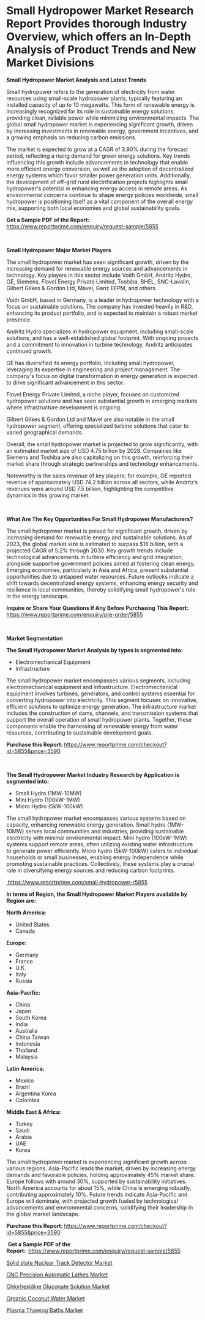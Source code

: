 <p><h1>Small Hydropower Market Research Report Provides thorough Industry Overview, which offers an In-Depth Analysis of Product Trends and New Market Divisions</h1></p><p><strong>Small Hydropower Market Analysis and Latest Trends</strong></p>
<p><p>Small hydropower refers to the generation of electricity from water resources using small-scale hydropower plants, typically featuring an installed capacity of up to 10 megawatts. This form of renewable energy is increasingly recognized for its role in sustainable energy solutions, providing clean, reliable power while minimizing environmental impacts. The global small hydropower market is experiencing significant growth, driven by increasing investments in renewable energy, government incentives, and a growing emphasis on reducing carbon emissions.</p><p>The market is expected to grow at a CAGR of 3.90% during the forecast period, reflecting a rising demand for green energy solutions. Key trends influencing this growth include advancements in technology that enable more efficient energy conversion, as well as the adoption of decentralized energy systems which favor smaller power generation units. Additionally, the development of off-grid rural electrification projects highlights small hydropower's potential in enhancing energy access in remote areas. As environmental concerns continue to shape energy policies worldwide, small hydropower is positioning itself as a vital component of the overall energy mix, supporting both local economies and global sustainability goals.</p></p>
<p><strong>Get a Sample PDF of the Report:&nbsp;</strong> <a href="https://www.reportprime.com/enquiry/request-sample/5855?utm_campaign=1135&utm_medium=2&utm_source=Github&utm_content=ia&utm_term=02102024&utm_id=small-hydropower">https://www.reportprime.com/enquiry/request-sample/5855</a></p>
<p>&nbsp;</p>
<p><strong>Small Hydropower Major Market Players</strong></p>
<p><p>The small hydropower market has seen significant growth, driven by the increasing demand for renewable energy sources and advancements in technology. Key players in this sector include Voith GmbH, Andritz Hydro, GE, Siemens, Flovel Energy Private Limited, Toshiba, BHEL, SNC-Lavalin, Gilbert Gilkes & Gordon Ltd, Mavel, Ganz EEPM, and others. </p><p>Voith GmbH, based in Germany, is a leader in hydropower technology with a focus on sustainable solutions. The company has invested heavily in R&D, enhancing its product portfolio, and is expected to maintain a robust market presence. </p><p>Andritz Hydro specializes in hydropower equipment, including small-scale solutions, and has a well-established global footprint. With ongoing projects and a commitment to innovation in turbine technology, Andritz anticipates continued growth.</p><p>GE has diversified its energy portfolio, including small hydropower, leveraging its expertise in engineering and project management. The company's focus on digital transformation in energy generation is expected to drive significant advancement in this sector.</p><p>Flovel Energy Private Limited, a niche player, focuses on customized hydropower solutions and has seen substantial growth in emerging markets where infrastructure development is ongoing.</p><p>Gilbert Gilkes & Gordon Ltd and Mavel are also notable in the small hydropower segment, offering specialized turbine solutions that cater to varied geographical demands.</p><p>Overall, the small hydropower market is projected to grow significantly, with an estimated market size of USD 4.75 billion by 2028. Companies like Siemens and Toshiba are also capitalizing on this growth, reinforcing their market share through strategic partnerships and technology enhancements. </p><p>Noteworthy is the sales revenue of key players; for example, GE reported revenue of approximately USD 74.2 billion across all sectors, while Andritz’s revenues were around USD 7.5 billion, highlighting the competitive dynamics in this growing market.</p></p>
<p>&nbsp;</p>
<p><strong>What Are The Key Opportunities For Small Hydropower Manufacturers?</strong></p>
<p><p>The small hydropower market is poised for significant growth, driven by increasing demand for renewable energy and sustainable solutions. As of 2023, the global market size is estimated to surpass $18 billion, with a projected CAGR of 5.2% through 2030. Key growth trends include technological advancements in turbine efficiency and grid integration, alongside supportive government policies aimed at fostering clean energy. Emerging economies, particularly in Asia and Africa, present substantial opportunities due to untapped water resources. Future outlooks indicate a shift towards decentralized energy systems, enhancing energy security and resilience in local communities, thereby solidifying small hydropower's role in the energy landscape.</p></p>
<p><strong>Inquire or Share Your Questions If Any Before Purchasing This Report:</strong> <a href="https://www.reportprime.com/enquiry/pre-order/5855?utm_campaign=1135&utm_medium=2&utm_source=Github&utm_content=ia&utm_term=02102024&utm_id=small-hydropower">https://www.reportprime.com/enquiry/pre-order/5855</a></p>
<p>&nbsp;</p>
<p><strong>Market Segmentation</strong></p>
<p><strong>The Small Hydropower Market Analysis by types is segmented into:</strong></p>
<p><ul><li>Electromechanical Equipment</li><li>Infrastructure</li></ul></p>
<p><p>The small hydropower market encompasses various segments, including electromechanical equipment and infrastructure. Electromechanical equipment involves turbines, generators, and control systems essential for converting hydropower into electricity. This segment focuses on innovative, efficient solutions to optimize energy generation. The infrastructure market includes the construction of dams, channels, and transmission systems that support the overall operation of small hydropower plants. Together, these components enable the harnessing of renewable energy from water resources, contributing to sustainable development goals.</p></p>
<p><strong>Purchase this Report:&nbsp;</strong><a href="https://www.reportprime.com/checkout?id=5855&price=3590&utm_campaign=1135&utm_medium=2&utm_source=Github&utm_content=ia&utm_term=02102024&utm_id=small-hydropower">https://www.reportprime.com/checkout?id=5855&price=3590</a></p>
<p>&nbsp;</p>
<p><strong>The Small Hydropower Market Industry Research by Application is segmented into:</strong></p>
<p><ul><li>Small Hydro (1MW-10MW)</li><li>Mini Hydro (100kW-1MW)</li><li>Micro Hydro (5kW-100kW)</li></ul></p>
<p><p>The small hydropower market encompasses various systems based on capacity, enhancing renewable energy generation. Small hydro (1MW-10MW) serves local communities and industries, providing sustainable electricity with minimal environmental impact. Mini hydro (100kW-1MW) systems support remote areas, often utilizing existing water infrastructure to generate power efficiently. Micro hydro (5kW-100kW) caters to individual households or small businesses, enabling energy independence while promoting sustainable practices. Collectively, these systems play a crucial role in diversifying energy sources and reducing carbon footprints.</p></p>
<p><a href="https://www.reportprime.com/small-hydropower-r5855?utm_campaign=1135&utm_medium=2&utm_source=Github&utm_content=ia&utm_term=02102024&utm_id=small-hydropower">&nbsp;https://www.reportprime.com/small-hydropower-r5855</a></p>
<p><strong>In terms of Region, the Small Hydropower Market Players available by Region are:</strong></p>
<p>
    <p> <strong> North America: </strong>
        <ul>
            <li>United States</li>
            <li>Canada</li>
        </ul>
        </p> 
    <p> <strong> Europe: </strong>
        <ul>
            <li>Germany</li>
            <li>France</li>
            <li>U.K.</li>
            <li>Italy</li>
            <li>Russia</li>
        </ul>
        </p> 
    <p> <strong> Asia-Pacific: </strong>
        <ul>
            <li>China</li>
            <li>Japan</li>
            <li>South Korea</li>
            <li>India</li>
            <li>Australia</li>
            <li>China Taiwan</li>
            <li>Indonesia</li>
            <li>Thailand</li>
            <li>Malaysia</li>
        </ul>
        </p> 
    <p> <strong> Latin America: </strong>
        <ul>
            <li>Mexico</li>
            <li>Brazil</li>
            <li>Argentina Korea</li>
            <li>Colombia</li>
        </ul>
        </p> 
    <p> <strong> Middle East & Africa: </strong>
        <ul>
            <li>Turkey</li>
            <li>Saudi</li>
            <li>Arabia</li>
            <li>UAE</li>
            <li>Korea</li>
        </ul>
    </p>
    </p>
<p><p>The small hydropower market is experiencing significant growth across various regions. Asia-Pacific leads the market, driven by increasing energy demands and favorable policies, holding approximately 45% market share. Europe follows with around 30%, supported by sustainability initiatives. North America accounts for about 15%, while China is emerging robustly, contributing approximately 10%. Future trends indicate Asia-Pacific and Europe will dominate, with projected growth fueled by technological advancements and environmental concerns, solidifying their leadership in the global market landscape.</p></p>
<p><strong>Purchase this Report: </strong><a href="https://www.reportprime.com/checkout?id=5855&price=3590&utm_campaign=1135&utm_medium=2&utm_source=Github&utm_content=ia&utm_term=02102024&utm_id=small-hydropower">https://www.reportprime.com/checkout?id=5855&price=3590</a></p>
<p>&nbsp;<strong>Get a Sample PDF of the Report:&nbsp;&nbsp;</strong><a href="https://www.reportprime.com/enquiry/request-sample/5855?utm_campaign=1135&utm_medium=2&utm_source=Github&utm_content=ia&utm_term=02102024&utm_id=small-hydropower">https://www.reportprime.com/enquiry/request-sample/5855</a></p>
<p><strong></strong></p>
<p><p><a href="https://github.com/JubayerMia832/Market-Research-Report-List-1/blob/main/solid-state-nuclear-track-detector-market.md?utm_campaign=1135&utm_medium=2&utm_source=Github&utm_content=ia&utm_term=02102024&utm_id=small-hydropower">Solid state Nuclear Track Detector Market</a></p><p><a href="https://issuu.com/reportprime-2/docs/cnc-precision-automatic-lathes-mark_cf22fbc642367b?utm_campaign=1135&utm_medium=2&utm_source=Github&utm_content=ia&utm_term=02102024&utm_id=small-hydropower">CNC Precision Automatic Lathes Market</a></p><p><a href="https://www.linkedin.com/pulse/unveiling-market-trends-global-chlorhexidine-gluconate-solution-izrge?trackingId=FdesyIL0RY2%2B9BxpKNkycA%3D%3D&utm_campaign=1135&utm_medium=2&utm_source=Github&utm_content=ia&utm_term=02102024&utm_id=small-hydropower">Chlorhexidine Gluconate Solution Market</a></p><p><a href="https://www.linkedin.com/pulse/organic-coconut-water-market-growth-segmentation-regional-nkase?utm_campaign=1135&utm_medium=2&utm_source=Github&utm_content=ia&utm_term=02102024&utm_id=small-hydropower">Organic Coconut Water Market</a></p><p><a href="https://issuu.com/reportprime-2/docs/plasma-thawing-baths-market-size-20_372302311967ae?utm_campaign=1135&utm_medium=2&utm_source=Github&utm_content=ia&utm_term=02102024&utm_id=small-hydropower">Plasma Thawing Baths Market</a></p></p>